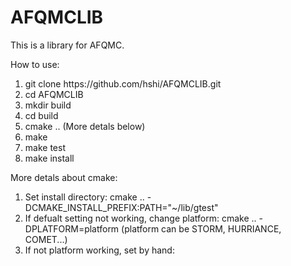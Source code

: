 # AFQMCLIB

This is a library for AFQMC.


How to use:
<ol>
<li> git clone https://github.com/hshi/AFQMCLIB.git </li>
<li> cd AFQMCLIB </li>
<li> mkdir build </li>
<li> cd build </li>
<li> cmake ..   (More detals below) </li>
<li> make </li>
<li> make test </li>
<li> make install </li>
</ol>

More detals about cmake:
1. Set install directory:  cmake .. -DCMAKE_INSTALL_PREFIX:PATH="~/lib/gtest"
2. If defualt setting not working, change platform:  cmake .. -DPLATFORM=platform   (platform can be STORM, HURRIANCE, COMET...)
3. If not platform working, set by hand:
